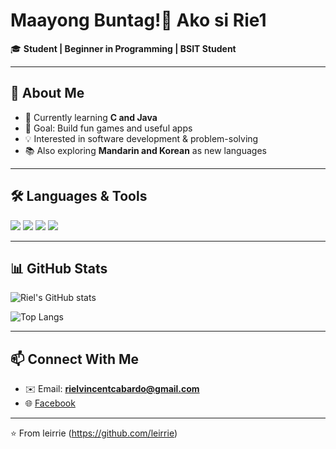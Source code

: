 # Maayong Buntag!👋 Ako si Rie1

🎓 **Student | Beginner in Programming | BSIT Student**

---

## 🚀 About Me
- 🌱 Currently learning **C and Java**
- 🎯 Goal: Build fun games and useful apps
- 💡 Interested in software development & problem-solving
- 📚 Also exploring **Mandarin and Korean** as new languages

---

## 🛠️ Languages & Tools
<p>
  <img src="https://img.shields.io/badge/C-00599C?style=for-the-badge&logo=c&logoColor=white"/>
  <img src="https://img.shields.io/badge/Java-ED8B00?style=for-the-badge&logo=java&logoColor=white"/>
  <img src="https://img.shields.io/badge/Git-F05032?style=for-the-badge&logo=git&logoColor=white"/>
  <img src="https://img.shields.io/badge/VSCode-0078D4?style=for-the-badge&logo=visual-studio-code&logoColor=white"/>
</p>

---

## 📊 GitHub Stats
![Riel's GitHub stats](https://github-readme-stats.vercel.app/api?username=leirrie&show_icons=true&theme=tokyonight)

![Top Langs](https://github-readme-stats.vercel.app/api/top-langs/?username=leirrie&layout=compact&theme=tokyonight)

---

## 📫 Connect With Me
- ✉️ Email: **rielvincentcabardo@gmail.com**
- 🌐 [Facebook](https://www.facebook.com/rielvincent.22)  
---

⭐️ From leirrie (https://github.com/leirrie)

